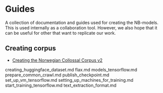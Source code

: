 # Guides
A collection of documentation and guides used for creating the NB-models. This is used internally as a collaboration tool. However, we also hope that it can be useful for other that want to replicate our work.  

## Creating corpus
* [Creating the Norwegian Collossal Corpus v2](creating_corpus_v2.md)


creating_huggingface_dataset.md
flax.md
models_tensorflow.md
prepare_common_crawl.md
publish_checkpoint.md
set_up_vm_tensorflow.md
setting_up_machines_for_training.md
start_training_tensorflow.md
text_extraction_format.md

